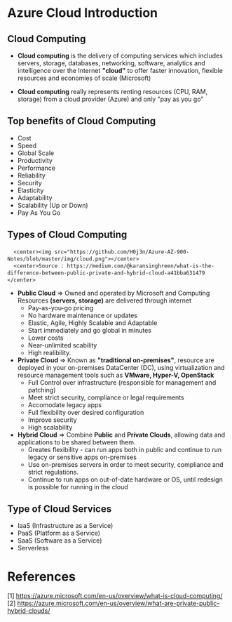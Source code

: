 # Azure Cloud Introduction


## Cloud Computing

* **Cloud computing** is the delivery of computing services which includes servers, storage, databases, networking, software, analytics and intelligence over the Internet **"cloud"** to offer faster innovation, flexible resources and economies of scale (Microsoft)

* **Cloud computing** really represents renting resources (CPU, RAM, storage) from a cloud provider (Azure) and only "pay as you go"

## Top benefits of Cloud Computing

* Cost
* Speed
* Global Scale
* Productivity
* Performance
* Reliability
* Security
* Elasticity
* Adaptability
* Scalability (Up or Down)
* Pay As You Go

## Types of Cloud Computing

      <center><img src="https://github.com/H0j3n/Azure-AZ-900-Notes/blob/master/img/cloud.png"></center>
      <center>Source : https://medium.com/@karansinghreen/what-is-the-difference-between-public-private-and-hybrid-cloud-a41bba631479 </center>
* **Public Cloud**
=> Owned and operated by Microsoft and Computing Resources **(servers, storage)** are delivered through internet
    * Pay-as-you-go pricing
    * No hardware maintenance or updates
    * Elastic, Agile, Highly Scalable and Adaptable
    * Start immediately and go global in minutes 
    * Lower costs
    * Near-unlimited scability
    * High realibility.  
* **Private Cloud**
=> Known as **"traditional on-premises"**, resource are deployed in your on-premises DataCenter (DC), using virtualization and resource management tools such as **VMware, Hyper-V, OpenStack**
    * Full Control over infrastructure (responsible for management and patching)
    * Meet strict security, compliance or legal requirements
    * Accomodate legacy apps
    * Full flexibility over desired configuration
    * Improve security
    * High scalability
* **Hybrid Cloud**
=> Combine **Public** and **Private Clouds**, allowing data and applications to be shared between them.
    * Greates flexibility - can run apps both in public and continue to run legacy or sensitive apps on-premises
    * Use on-premises servers in order to meet security, compliance and strict regulations.
    * Continue to run apps on out-of-date hardware or OS, until redesign is possible for running in the cloud

## Type of Cloud Services 

* IaaS (Infrastructure as a Service)
* PaaS (Platform as a Service)
* SaaS (Software as a Service)
* Serverless


# References

[1] https://azure.microsoft.com/en-us/overview/what-is-cloud-computing/
[2] https://azure.microsoft.com/en-us/overview/what-are-private-public-hybrid-clouds/
